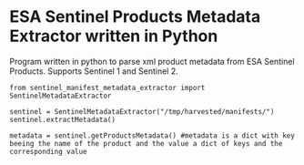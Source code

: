 # ESA Sentinel Products Metadata Extractor written in Python
Program written in python to parse xml product metadata from ESA Sentinel Products. Supports Sentinel 1 and Sentinel 2.


```
from sentinel_manifest_metadata_extractor import SentinelMetadataExtractor

sentinel = SentinelMetadataExtractor("/tmp/harvested/manifests/")
sentinel.extractMetadata()

metadata = sentinel.getProductsMetadata() #metadata is a dict with key beeing the name of the product and the value a dict of keys and the corresponding value
```
